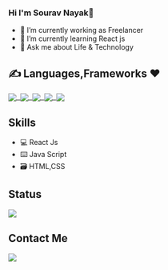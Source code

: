 ### Hi I'm Sourav Nayak👋
 - 🔭 I’m currently working as Freelancer
- 🌱 I’m currently learning React js 
- 💬 Ask me about Life & Technology
 
 ## ✍️ Languages,Frameworks ❤️
 <p float="right">
  
 <a href="">
  <img align="center" src="https://img.shields.io/badge/Flutter-02569B?style=for-the-badge&logo=flutter&logoColor=white" />&nbsp;
    <img align="center" src="https://img.shields.io/badge/Dart-0175C2?style=for-the-badge&logo=dart&logoColor=white" />&nbsp;
    <img align="center" src="https://img.shields.io/badge/firebase-ffca28?style=for-the-badge&logo=firebase&logoColor=black" />&nbsp;
    <img align="center" src="https://img.shields.io/badge/Java-ED8B00?style=for-the-badge&logo=java&logoColor=whitehttps://img.shields.io/badge/Java-ED8B00?style=for-the-badge&logo=java&logoColor=white"/>&nbsp;
  <img align="center" src="https://img.shields.io/badge/Spring%20Boot-6DB33F?style=for-the-badge&logo=spring&logoColor=white" />
</a>  
</p>


## Skills
- 💻 React Js
- ⌨️ Java Script
- 🗃️ HTML,CSS

## Status 
<p float="left">
<a href="">
  <img align="center" src="https://github-readme-stats.vercel.app/api?username=sourav464&show_icons=true&theme=radical" />
</a>
</p>

####
## Contact Me
<p float="left">
 <a href="https://www.linkedin.com/in/sourav-nayak-59b395230/">
  <img align="bottom" src="https://img.shields.io/badge/LinkedIn-0077B5?style=for-the-badge&logo=linkedin&logoColor=white" />
</p>
